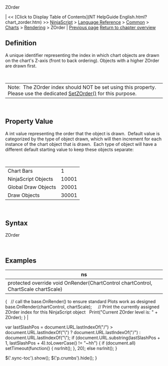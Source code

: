 ﻿










 


ZOrder







| &lt;&lt; [Click to Display Table of Contents](NT HelpGuide English.html?chart_zorder.htm) &gt;&gt;
 [NinjaScript](ninjascript.htm) &gt; [Language Reference](language_reference_wip.htm) &gt; [Common](common.htm) &gt; [Charts](chart.htm) &gt; [Rendering](rendering.htm) &gt;
ZOrder | [Previous page](setzorder.htm)
[Return to chapter overview](rendering.htm)










Definition
----------


A unique identifier representing the index in which chart objects are drawn on the chart's Z-axis (front to back ordering). Objects with a higher ZOrder are drawn first.  


 




|  |
| --- |
| Note:  The ZOrder index should NOT be set using this property. Please use the dedicated [SetZOrder()](setzorder.htm) for this purpose. |



 


Property Value
--------------


A int value representing the order that the object is drawn.  Default value is categorized by the type of object drawn, which will then increment for each instance of the chart object that is drawn.  Each type of object will have a different default starting value to keep these objects separate:


 




|  |  |
| --- | --- |
| Chart Bars | 1 |
| NinjaScript Objects | 10001 |
| Global Draw Objects | 20001 |
| Draw Objects | 30001 |



 


Syntax
------


ZOrder


 


Examples
--------




| ns |
| --- |
| protected override void OnRender(ChartControl chartControl, ChartScale chartScale)
{
   // call the base.OnRender() to ensure standard Plots work as designed
   base.OnRender(chartControl, chartScale);
 
   // Print the currently assigned ZOrder index for this NinjaScript object
   Print("Current ZOrder level is: " + ZOrder);
} |






 
 var lastSlashPos = document.URL.lastIndexOf("/") &gt; document.URL.lastIndexOf("\\") ? document.URL.lastIndexOf("/") : document.URL.lastIndexOf("\\");
 if (document.URL.substring(lastSlashPos + 1, lastSlashPos + 4).toLowerCase() != "~hh") {
 if (document.all) setTimeout(function() {
 nsrInit();
 }, 20);
 else nsrInit();
 }
 
 
 $('.sync-toc').show();
 $('p.crumbs').hide();
 }
 
 
 




